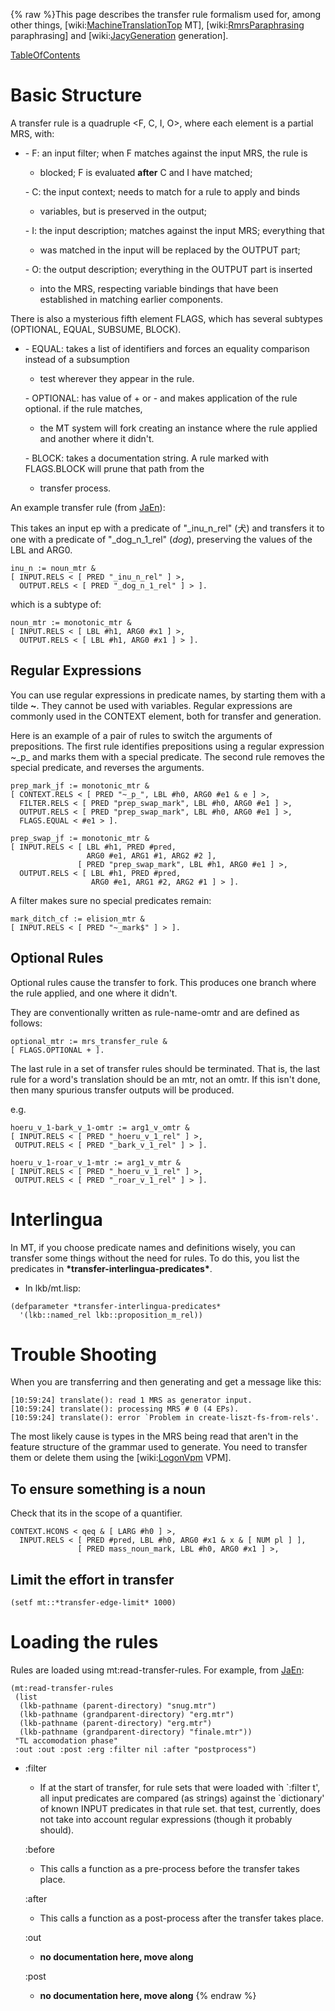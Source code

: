 {% raw %}This page describes the transfer rule formalism used for, among other
things, \[wiki:[MachineTranslationTop](https://blog.inductorsoftware.com/docsproto/garage/MachineTranslationTop) MT\],
\[wiki:[RmrsParaphrasing](https://blog.inductorsoftware.com/docsproto/tools/RmrsParaphrasing) paraphrasing\] and
\[wiki:[JacyGeneration](https://blog.inductorsoftware.com/docsproto/grammars/JacyGeneration) generation\].

[TableOfContents](/TableOfContents)

# Basic Structure

A transfer rule is a quadruple &lt;F, C, I, O&gt;, where each element is
a partial MRS, with:

- \- F: an input filter; when F matches against the input MRS, the
rule is
  - blocked; F is evaluated **after** C and I have matched;
  
  \- C: the input context; needs to match for a rule to apply and
binds
  - variables, but is preserved in the output;
  
  \- I: the input description; matches against the input MRS;
everything that
  - was matched in the input will be replaced by the OUTPUT part;
  
  \- O: the output description; everything in the OUTPUT part is
inserted
  - into the MRS, respecting variable bindings that have been
established in matching earlier components.

There is also a mysterious fifth element FLAGS, which has several
subtypes (OPTIONAL, EQUAL, SUBSUME, BLOCK).

- \- EQUAL: takes a list of identifiers and forces an equality
comparison instead of a subsumption
  - test wherever they appear in the rule.
  
  \- OPTIONAL: has value of + or - and makes application of the rule
optional. if the rule matches,
  - the MT system will fork creating an instance where the rule
applied and another where it didn't.
  
  \- BLOCK: takes a documentation string. A rule marked with
FLAGS.BLOCK will prune that path from the
  - transfer process.

An example transfer rule (from [JaEn](/JaEn)):

This takes an input ep with a predicate of "\_inu\_n\_rel" (犬) and
transfers it to one with a predicate of "\_dog\_n\_1\_rel" (*dog*),
preserving the values of the LBL and ARG0.

    inu_n := noun_mtr &
    [ INPUT.RELS < [ PRED "_inu_n_rel" ] >,
      OUTPUT.RELS < [ PRED "_dog_n_1_rel" ] > ].

which is a subtype of:

    noun_mtr := monotonic_mtr &
    [ INPUT.RELS < [ LBL #h1, ARG0 #x1 ] >,
      OUTPUT.RELS < [ LBL #h1, ARG0 #x1 ] > ].

## Regular Expressions

You can use regular expressions in predicate names, by starting them
with a tilde **\~**. They cannot be used with variables. Regular
expressions are commonly used in the CONTEXT element, both for transfer
and generation.

Here is an example of a pair of rules to switch the arguments of
prepositions. The first rule identifies prepositions using a regular
expression \~\_p\_ and marks them with a special predicate. The second
rule removes the special predicate, and reverses the arguments.

    prep_mark_jf := monotonic_mtr &
    [ CONTEXT.RELS < [ PRED "~_p_", LBL #h0, ARG0 #e1 & e ] >,
      FILTER.RELS < [ PRED "prep_swap_mark", LBL #h0, ARG0 #e1 ] >,
      OUTPUT.RELS < [ PRED "prep_swap_mark", LBL #h0, ARG0 #e1 ] >,
      FLAGS.EQUAL < #e1 > ].
    
    prep_swap_jf := monotonic_mtr &
    [ INPUT.RELS < [ LBL #h1, PRED #pred, 
                     ARG0 #e1, ARG1 #1, ARG2 #2 ],
                   [ PRED "prep_swap_mark", LBL #h1, ARG0 #e1 ] >,
      OUTPUT.RELS < [ LBL #h1, PRED #pred, 
                      ARG0 #e1, ARG1 #2, ARG2 #1 ] > ].

A filter makes sure no special predicates remain:

    mark_ditch_cf := elision_mtr &
    [ INPUT.RELS < [ PRED "~_mark$" ] > ].

## Optional Rules

Optional rules cause the transfer to fork. This produces one branch
where the rule applied, and one where it didn't.

They are conventionally written as rule-name-omtr and are defined as
follows:

    optional_mtr := mrs_transfer_rule &
    [ FLAGS.OPTIONAL + ].

The last rule in a set of transfer rules should be terminated. That is,
the last rule for a word's translation should be an mtr, not an omtr. If
this isn't done, then many spurious transfer outputs will be produced.

e.g.

    hoeru_v_1-bark_v_1-omtr := arg1_v_omtr &
    [ INPUT.RELS < [ PRED "_hoeru_v_1_rel" ] >,
     OUTPUT.RELS < [ PRED "_bark_v_1_rel" ] > ].
    
    hoeru_v_1-roar_v_1-mtr := arg1_v_mtr &
    [ INPUT.RELS < [ PRED "_hoeru_v_1_rel" ] >,
     OUTPUT.RELS < [ PRED "_roar_v_1_rel" ] > ].

# Interlingua

In MT, if you choose predicate names and definitions wisely, you can
transfer some things without the need for rules. To do this, you list
the predicates in **\*transfer-interlingua-predicates\***.

- In lkb/mt.lisp:

<!-- -->


    (defparameter *transfer-interlingua-predicates*
      '(lkb::named_rel lkb::proposition_m_rel))

# Trouble Shooting

When you are transferring and then generating and get a message like
this:

    [10:59:24] translate(): read 1 MRS as generator input.
    [10:59:24] translate(): processing MRS # 0 (4 EPs).
    [10:59:24] translate(): error `Problem in create-liszt-fs-from-rels'.

The most likely cause is types in the MRS being read that aren't in the
feature structure of the grammar used to generate. You need to transfer
them or delete them using the \[wiki:[LogonVpm](https://blog.inductorsoftware.com/docsproto/tools/LogonVpm) VPM\].

## To ensure something is a noun

Check that its in the scope of a quantifier.

    CONTEXT.HCONS < qeq & [ LARG #h0 ] >,
      INPUT.RELS < [ PRED #pred, LBL #h0, ARG0 #x1 & x & [ NUM pl ] ],
                   [ PRED mass_noun_mark, LBL #h0, ARG0 #x1 ] >,

## Limit the effort in transfer

    (setf mt::*transfer-edge-limit* 1000)

# Loading the rules

Rules are loaded using mt:read-transfer-rules. For example, from
[JaEn](/JaEn):

    (mt:read-transfer-rules 
     (list
      (lkb-pathname (parent-directory) "snug.mtr")
      (lkb-pathname (grandparent-directory) "erg.mtr")
      (lkb-pathname (parent-directory) "erg.mtr")
      (lkb-pathname (grandparent-directory) "finale.mtr"))
     "TL accomodation phase"
     :out :out :post :erg :filter nil :after "postprocess")

- :filter
  
  - If at the start of transfer, for rule sets that were loaded with
\`:filter t', all input predicates are compared (as strings)
against the \`dictionary' of known INPUT predicates in that rule
set. that test, currently, does not take into account regular
expressions (though it probably should).
  
  :before
  
  - This calls a function as a pre-process before the transfer takes
place.
  
  :after
  
  - This calls a function as a post-process after the transfer takes
place.
  
  :out
  
  - **no documentation here, move along**
  
  :post
  
  - **no documentation here, move along**
<update date omitted for speed>{% endraw %}